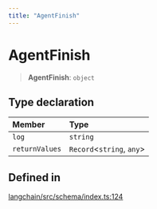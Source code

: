 ```yaml
---
title: "AgentFinish"
---
```


# AgentFinish

> **AgentFinish**: `object`

## Type declaration

| Member         | Type                        |
| :------------- | :-------------------------- |
| `log`          | `string`                    |
| `returnValues` | `Record`<`string`, `any`\> |

## Defined in

[langchain/src/schema/index.ts:124](https://github.com/hwchase17/langchainjs/blob/ddf2996/langchain/src/schema/index.ts#L124)
